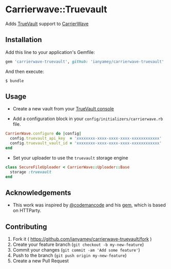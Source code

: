 # Carrierwave::Truevault

Adds [TrueVault](https://truevault.com) support to [CarrierWave](https://github.com/carrierwaveuploader/carrierwave)

## Installation

Add this line to your application's Gemfile:

```ruby
gem 'carrierwave-truevault', github: 'ianyamey/carrierwave-truevault'
```

And then execute:

    $ bundle

## Usage

* Create a new vault from your [TrueVault console](https://console.truevault.com/#/vaults)

* Add a configuration block in your `config/initializers/carrierwave.rb` file.

```ruby
CarrierWave.configure do |config|
  config.truevault_api_key  = 'xxxxxxxx-xxxx-xxxx-xxxx-xxxxxxxxxxxx'
  config.truevault_vault_id = 'xxxxxxxx-xxxx-xxxx-xxxx-xxxxxxxxxxxx'
end
```

* Set your uploader to use the `truevault` storage engine 

```ruby
class SecureFileUploader < CarrierWave::Uploader::Base
  storage :truevault
end
```

## Acknowledgements

* This work was inspired by [@codemancode](https://github.com/codemancode) and his [gem](https://github.com/codemancode/carrierwave-truevault), which is based on HTTParty.

## Contributing

1. Fork it ( https://github.com/ianyamey/carrierwave-truevault/fork )
2. Create your feature branch (`git checkout -b my-new-feature`)
3. Commit your changes (`git commit -am 'Add some feature'`)
4. Push to the branch (`git push origin my-new-feature`)
5. Create a new Pull Request
